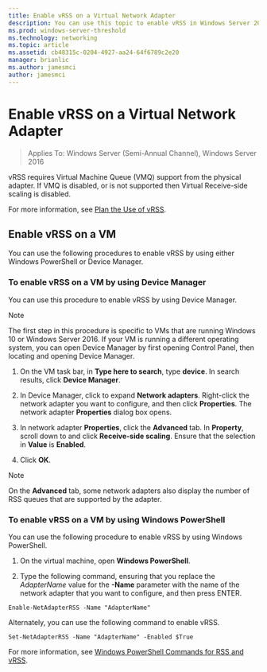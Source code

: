 ```yaml
---
title: Enable vRSS on a Virtual Network Adapter
description: You can use this topic to enable vRSS in Windows Server 2016.
ms.prod: windows-server-threshold
ms.technology: networking
ms.topic: article
ms.assetid: cb48315c-0204-4927-aa24-64f6789c2e20
manager: brianlic
ms.author: jamesmci
author: jamesmci
---
```


# Enable vRSS on a Virtual Network Adapter

>Applies To: Windows Server (Semi-Annual Channel), Windows Server 2016

vRSS requires Virtual Machine Queue \(VMQ\) support from the physical adapter. If VMQ is disabled, or is not supported then Virtual Receive-side scaling is disabled. 

For more information, see [Plan the Use of vRSS](vrss-plan.md).

## Enable vRSS on a VM
 
You can use the following procedures to enable vRSS by using either Windows PowerShell or Device Manager.
  
### To enable vRSS on a VM by using Device Manager

You can use this procedure to enable vRSS by using Device Manager.

>[!NOTE]
>The first step in this procedure is specific to VMs that are running Windows 10 or Windows Server 2016. If your VM is running a different operating system, you can open Device Manager by first opening Control Panel, then locating and opening Device Manager.
  
1. On the VM task bar, in **Type here to search**, type **device**. In search results, click **Device Manager**.
  
2. In Device Manager, click to expand **Network adapters**. Right-click the network adapter you want to configure, and then click **Properties**. The network adapter **Properties** dialog box opens.
  
3. In network adapter **Properties**, click the **Advanced** tab. In **Property**, scroll down to and click **Receive-side scaling**. Ensure that the selection in **Value** is **Enabled**. 

4. Click **OK**.
  
> [!NOTE]
> On the **Advanced** tab, some network adapters also display the number of RSS queues that are supported by the adapter.
  
### To enable vRSS on a VM by using Windows PowerShell

You can use the following procedure to enable vRSS by using Windows PowerShell.

1. On the virtual machine, open **Windows PowerShell**.  
  
2. Type the following command, ensuring that you replace the *AdapterName* value for the **-Name** parameter with the name of the network adapter that you want to configure, and then press ENTER. 
  
````
Enable-NetAdapterRSS -Name "AdapterName"
````
  
Alternately, you can use the following command to enable vRSS.

````
Set-NetAdapterRSS -Name "AdapterName" -Enabled $True  
````

For more information, see [Windows PowerShell Commands for RSS and vRSS](vrss-wps.md).
  